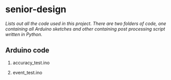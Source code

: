 # senior-design
*Lists out all the code used in this project.*
*There are two folders of code, one containing all Arduino sketches and other containing post processing script written in Python.*

## Arduino code
1. accuracy_test.ino

2. event_test.ino
